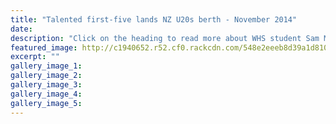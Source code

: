 ```yaml
---
title: "Talented first-five lands NZ U20s berth - November 2014"
date: 
description: "Click on the heading to read more about WHS student Sam Malcolm selection for the New Zealand Under 20s training camp, from the Wanganui Chronicle article 13 Nov 2014...."
featured_image: http://c1940652.r52.cf0.rackcdn.com/548e2eeeb8d39a1d81000c9f/Rugby.jpg
excerpt: ""
gallery_image_1: 
gallery_image_2: 
gallery_image_3: 
gallery_image_4: 
gallery_image_5: 
---
```

